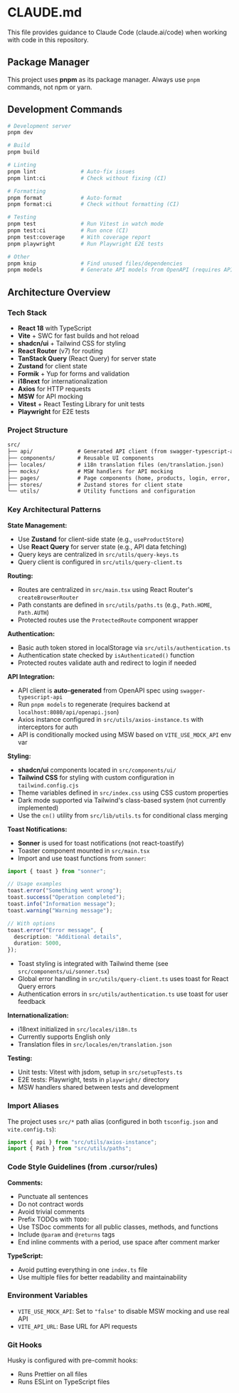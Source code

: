 # CLAUDE.md

This file provides guidance to Claude Code (claude.ai/code) when working with code in this repository.

## Package Manager

This project uses **pnpm** as its package manager. Always use `pnpm` commands, not npm or yarn.

## Development Commands

```bash
# Development server
pnpm dev

# Build
pnpm build

# Linting
pnpm lint              # Auto-fix issues
pnpm lint:ci           # Check without fixing (CI)

# Formatting
pnpm format            # Auto-format
pnpm format:ci         # Check without formatting (CI)

# Testing
pnpm test              # Run Vitest in watch mode
pnpm test:ci           # Run once (CI)
pnpm test:coverage     # With coverage report
pnpm playwright        # Run Playwright E2E tests

# Other
pnpm knip              # Find unused files/dependencies
pnpm models            # Generate API models from OpenAPI (requires API running at localhost:8080)
```

## Architecture Overview

### Tech Stack

- **React 18** with TypeScript
- **Vite** + SWC for fast builds and hot reload
- **shadcn/ui** + Tailwind CSS for styling
- **React Router** (v7) for routing
- **TanStack Query** (React Query) for server state
- **Zustand** for client state
- **Formik** + Yup for forms and validation
- **i18next** for internationalization
- **Axios** for HTTP requests
- **MSW** for API mocking
- **Vitest** + React Testing Library for unit tests
- **Playwright** for E2E tests

### Project Structure

```txt
src/
├── api/              # Generated API client (from swagger-typescript-api)
├── components/       # Reusable UI components
├── locales/          # i18n translation files (en/translation.json)
├── mocks/            # MSW handlers for API mocking
├── pages/            # Page components (home, products, login, error, not-found)
├── stores/           # Zustand stores for client state
└── utils/            # Utility functions and configuration
```

### Key Architectural Patterns

**State Management:**

- Use **Zustand** for client-side state (e.g., `useProductStore`)
- Use **React Query** for server state (e.g., API data fetching)
- Query keys are centralized in `src/utils/query-keys.ts`
- Query client is configured in `src/utils/query-client.ts`

**Routing:**

- Routes are centralized in `src/main.tsx` using React Router's `createBrowserRouter`
- Path constants are defined in `src/utils/paths.ts` (e.g., `Path.HOME`, `Path.AUTH`)
- Protected routes use the `ProtectedRoute` component wrapper

**Authentication:**

- Basic auth token stored in localStorage via `src/utils/authentication.ts`
- Authentication state checked by `isAuthenticated()` function
- Protected routes validate auth and redirect to login if needed

**API Integration:**

- API client is **auto-generated** from OpenAPI spec using `swagger-typescript-api`
- Run `pnpm models` to regenerate (requires backend at `localhost:8080/api/openapi.json`)
- Axios instance configured in `src/utils/axios-instance.ts` with interceptors for auth
- API is conditionally mocked using MSW based on `VITE_USE_MOCK_API` env var

**Styling:**

- **shadcn/ui** components located in `src/components/ui/`
- **Tailwind CSS** for styling with custom configuration in `tailwind.config.cjs`
- Theme variables defined in `src/index.css` using CSS custom properties
- Dark mode supported via Tailwind's class-based system (not currently implemented)
- Use the `cn()` utility from `src/lib/utils.ts` for conditional class merging

**Toast Notifications:**

- **Sonner** is used for toast notifications (not react-toastify)
- Toaster component mounted in `src/main.tsx`
- Import and use toast functions from `sonner`:

```typescript
import { toast } from "sonner";

// Usage examples
toast.error("Something went wrong");
toast.success("Operation completed");
toast.info("Information message");
toast.warning("Warning message");

// With options
toast.error("Error message", {
  description: "Additional details",
  duration: 5000,
});
```

- Toast styling is integrated with Tailwind theme (see `src/components/ui/sonner.tsx`)
- Global error handling in `src/utils/query-client.ts` uses toast for React Query errors
- Authentication errors in `src/utils/authentication.ts` use toast for user feedback

**Internationalization:**

- i18next initialized in `src/locales/i18n.ts`
- Currently supports English only
- Translation files in `src/locales/en/translation.json`

**Testing:**

- Unit tests: Vitest with jsdom, setup in `src/setupTests.ts`
- E2E tests: Playwright, tests in `playwright/` directory
- MSW handlers shared between tests and development

### Import Aliases

The project uses `src/*` path alias (configured in both `tsconfig.json` and `vite.config.ts`):

```typescript
import { api } from "src/utils/axios-instance";
import { Path } from "src/utils/paths";
```

### Code Style Guidelines (from .cursor/rules)

**Comments:**

- Punctuate all sentences
- Do not contract words
- Avoid trivial comments
- Prefix TODOs with `TODO: `
- Use TSDoc comments for all public classes, methods, and functions
- Include `@param` and `@returns` tags
- End inline comments with a period, use space after comment marker

**TypeScript:**

- Avoid putting everything in one `index.ts` file
- Use multiple files for better readability and maintainability

### Environment Variables

- `VITE_USE_MOCK_API`: Set to `"false"` to disable MSW mocking and use real API
- `VITE_API_URL`: Base URL for API requests

### Git Hooks

Husky is configured with pre-commit hooks:

- Runs Prettier on all files
- Runs ESLint on TypeScript files
